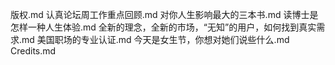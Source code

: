 版权.md
认真论坛周工作重点回顾.md
对你人生影响最大的三本书.md
读博士是怎样一种人生体验.md
全新的理念，全新的市场，“无知”的用户，如何找到真实需求.md
美国职场的专业认证.md
今天是女生节，你想对她们说些什么.md
Credits.md